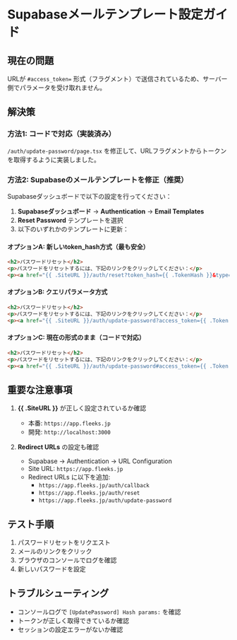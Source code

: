 # Supabaseメールテンプレート設定ガイド

## 現在の問題

URLが `#access_token=` 形式（フラグメント）で送信されているため、サーバー側でパラメータを受け取れません。

## 解決策

### 方法1: コードで対応（実装済み）
`/auth/update-password/page.tsx` を修正して、URLフラグメントからトークンを取得するように実装しました。

### 方法2: Supabaseのメールテンプレートを修正（推奨）

Supabaseダッシュボードで以下の設定を行ってください：

1. **Supabaseダッシュボード** → **Authentication** → **Email Templates**
2. **Reset Password** テンプレートを選択
3. 以下のいずれかのテンプレートに更新：

#### オプションA: 新しいtoken_hash方式（最も安全）
```html
<h2>パスワードリセット</h2>
<p>パスワードをリセットするには、下記のリンクをクリックしてください：</p>
<p><a href="{{ .SiteURL }}/auth/reset?token_hash={{ .TokenHash }}&type=recovery">パスワードをリセット</a></p>
```

#### オプションB: クエリパラメータ方式
```html
<h2>パスワードリセット</h2>
<p>パスワードをリセットするには、下記のリンクをクリックしてください：</p>
<p><a href="{{ .SiteURL }}/auth/update-password?access_token={{ .Token }}&type=recovery">パスワードをリセット</a></p>
```

#### オプションC: 現在の形式のまま（コードで対応）
```html
<h2>パスワードリセット</h2>
<p>パスワードをリセットするには、下記のリンクをクリックしてください：</p>
<p><a href="{{ .SiteURL }}/auth/update-password#access_token={{ .Token }}&type=recovery">パスワードをリセット</a></p>
```

## 重要な注意事項

1. **{{ .SiteURL }}** が正しく設定されているか確認
   - 本番: `https://app.fleeks.jp`
   - 開発: `http://localhost:3000`

2. **Redirect URLs** の設定も確認
   - Supabase → Authentication → URL Configuration
   - Site URL: `https://app.fleeks.jp`
   - Redirect URLs に以下を追加:
     - `https://app.fleeks.jp/auth/callback`
     - `https://app.fleeks.jp/auth/reset`
     - `https://app.fleeks.jp/auth/update-password`

## テスト手順

1. パスワードリセットをリクエスト
2. メールのリンクをクリック
3. ブラウザのコンソールでログを確認
4. 新しいパスワードを設定

## トラブルシューティング

- コンソールログで `[UpdatePassword] Hash params:` を確認
- トークンが正しく取得できているか確認
- セッションの設定エラーがないか確認